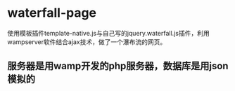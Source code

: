 # waterfall-page
 使用模板插件template-native.js与自己写的jquery.waterfall.js插件，利用wampserver软件结合ajax技术，做了一个瀑布流的网页。
 
## 服务器是用wamp开发的php服务器，数据库是用json模拟的

